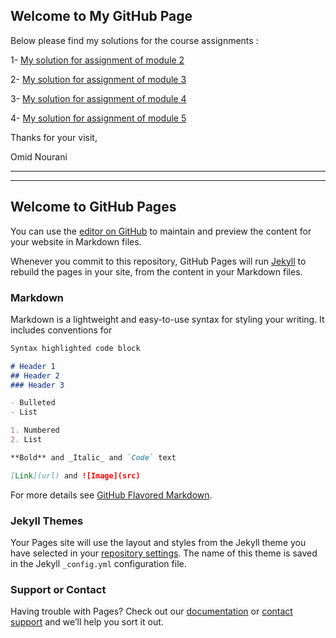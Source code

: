 ## Welcome to My GitHub Page 
Below please find my solutions for the course assignments :

1- [My solution for assignment of module 2](https://omid-nourani.github.io/Coursera_HTML-CSS-JS/module2-solution/)

2- [My solution for assignment of module 3](https://omid-nourani.github.io/Coursera_HTML-CSS-JS/module3-solution/)

3- [My solution for assignment of module 4](https://omid-nourani.github.io/Coursera_HTML-CSS-JS/module4-solution/)

4- [My solution for assignment of module 5](https://omid-nourani.github.io/Coursera_HTML-CSS-JS/module5-solution/)

Thanks for your visit,

Omid Nourani

--------------------------

--------------------------

## Welcome to GitHub Pages

You can use the [editor on GitHub](https://github.com/omid-nourani/Coursera_HTML-CSS-JS/edit/gh-pages/index.md) to maintain and preview the content for your website in Markdown files.

Whenever you commit to this repository, GitHub Pages will run [Jekyll](https://jekyllrb.com/) to rebuild the pages in your site, from the content in your Markdown files.

### Markdown

Markdown is a lightweight and easy-to-use syntax for styling your writing. It includes conventions for

```markdown
Syntax highlighted code block

# Header 1
## Header 2
### Header 3

- Bulleted
- List

1. Numbered
2. List

**Bold** and _Italic_ and `Code` text

[Link](url) and ![Image](src)
```

For more details see [GitHub Flavored Markdown](https://guides.github.com/features/mastering-markdown/).

### Jekyll Themes

Your Pages site will use the layout and styles from the Jekyll theme you have selected in your [repository settings](https://github.com/omid-nourani/Coursera_HTML-CSS-JS/settings). The name of this theme is saved in the Jekyll `_config.yml` configuration file.

### Support or Contact

Having trouble with Pages? Check out our [documentation](https://docs.github.com/categories/github-pages-basics/) or [contact support](https://support.github.com/contact) and we’ll help you sort it out.
